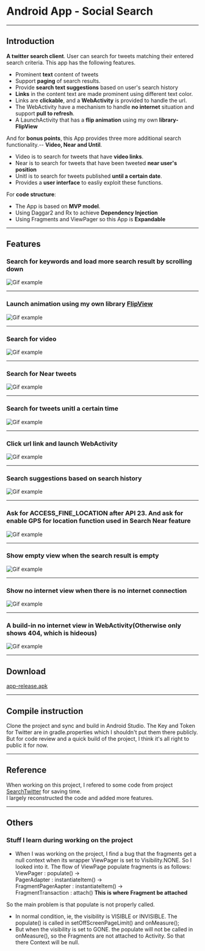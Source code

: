# Android App - Social Search
-----------------------------------------------------------------------
## Introduction

**A twitter search client**. User can search for tweets matching their entered search criteria. This app has the following features.
* Prominent **text** content of tweets
* Support **paging** of search results. 
* Provide **search text suggestions** based on user's search history
* **Links** in the content text are made prominent using different text color. 
* Links are **clickable**, and a **WebActivity** is provided to handle the url. 
* The WebActivity have a mechanism to handle **no internet** situation and support **pull to refresh**.
* A LaunchActivity that has a **flip animation** using my own **library-FlipView**

And for **bonus points**, this App provides three more additional search functionality.-- **Video, Near and Until**.
* Video is to search for tweets that have **video links**. 
* Near is to search for tweets that have been tweeted **near user's position**
* Unitl is to search for tweets published **until a certain date**.
* Provides a **user interface** to easliy exploit these functions.

For **code structure**:
* The App is based on **MVP model**.
* Using Daggar2 and Rx to achieve **Dependency Injection**
* Using Fragments and ViewPager so this App is **Expandable**
--------------------------------------------------------------
## Features
### Search for keywords and load more search result by scrolling down

![Gif example](https://github.com/fredliao123/SocialSearcher/blob/master/gif/normal_search.gif)

----------------------------------------------------------------------------------------

### Launch animation using my own library [FlipView](https://github.com/fredliao123/FlipView)

![Gif example](https://github.com/fredliao123/SocialSearcher/blob/master/gif/launchactivity.gif)

----------------------------------------------------------------------------------------

### Search for video

![Gif example](https://github.com/fredliao123/SocialSearcher/blob/master/gif/search_for_video.gif)

----------------------------------------------------------------------------------------

### Search for Near tweets

![Gif example](https://github.com/fredliao123/SocialSearcher/blob/master/gif/search_near.gif)

----------------------------------------------------------------------------------------

### Search for tweets unitl a certain time

![Gif example](https://github.com/fredliao123/SocialSearcher/blob/master/gif/sarch_for_time.gif)

----------------------------------------------------------------------------------------

### Click url link and launch WebActivity

![Gif example](https://github.com/fredliao123/SocialSearcher/blob/master/gif/click_web.gif)

----------------------------------------------------------------------------------------

### Search suggestions based on search history

![Gif example](https://github.com/fredliao123/SocialSearcher/blob/master/gif/suggestion.gif)

----------------------------------------------------------------------------------------

### Ask for ACCESS_FINE_LOCATION after API 23. And ask for enable GPS for location function used in Search Near feature

![Gif example](https://github.com/fredliao123/SocialSearcher/blob/master/gif/ask_for_permission.gif.gif)

----------------------------------------------------------------------------------------

### Show empty view when the search result is empty

![Gif example](https://github.com/fredliao123/SocialSearcher/blob/master/gif/empty_view.gif)

----------------------------------------------------------------------------------------

### Show no internet view when there is no internet connection

![Gif example](https://github.com/fredliao123/SocialSearcher/blob/master/gif/no_net.gif)

----------------------------------------------------------------------------------------

### A build-in no internet view in WebActivity(Otherwise only shows 404, which is hideous)

![Gif example](https://github.com/fredliao123/SocialSearcher/blob/master/gif/web_empty.gif)

-------------------------------------------------------------------------------------------------
## Download 
[app-release.apk](https://github.com/fredliao123/SocialSearcher/blob/master/app_release/app-release.apk)


-------------------------------------------------------------------------------------------------
## Compile instruction
Clone the project and sync and build in Android Studio. The Key and Token for Twitter are in gradle.properties which I shouldn't put them there publicly. But for code review and a quick build of the project, I think it's all right to public it for now.

-------------------------------------------------------------------------------------------
## Reference
When working on this project, I refered to some code from project [SearchTwitter](https://github.com/pwittchen/SearchTwitter) for saving time.  
I largely reconstructed the code and added more features.

-----------------------------------------------------------------------------------------
## Others
### Stuff I learn during working on the project
* When I was working on the project, I find a bug that the fragments get a null context when its wrapper ViewPager is set to Visibility.NONE. So I looked into it. The flow of ViewPage populate fragments is as follows:  
ViewPager : populate() ->  
PagerAdapter : instantiateItem() ->  
FragmentPagerAapter : instantiateItem() ->  
FragmentTransaction : attach()    **This is where Fragment be attached**  

So the main problem is that populate is not properly called.
  - In normal condition, ie, the visibility is VISIBLE or INVISIBLE. The populate() is called in setOffScreenPageLimit() and onMeasure(); 
  - But when the visibility is set to GONE. the populate will not be called in onMeasure(), so the Fragments are not attached to Activity. So that there Context will be null.

